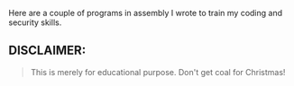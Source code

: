 Here are a couple of programs in assembly I wrote to train my coding and security skills.

## DISCLAIMER:
> This is merely for educational purpose. Don't get coal for Christmas!
